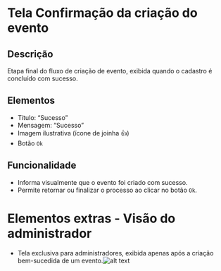 # Tela Confirmação da criação do evento

## Descrição

Etapa final do fluxo de criação de evento, exibida quando o cadastro é concluído com sucesso.

## Elementos

- Título: “Sucesso”
- Mensagem: “Sucesso”
- Imagem ilustrativa (ícone de joinha 👍)
- Botão `Ok`

## Funcionalidade

- Informa visualmente que o evento foi criado com sucesso.
- Permite retornar ou finalizar o processo ao clicar no botão `Ok`.

# Elementos extras - Visão do administrador

- Tela exclusiva para administradores, exibida apenas após a criação bem-sucedida de um evento.![alt text](image.png)